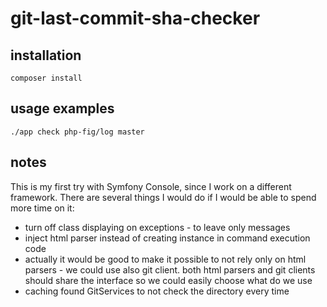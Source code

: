 # git-last-commit-sha-checker

## installation
```composer install```

## usage examples
```./app check php-fig/log master```

## notes
This is my first try with Symfony Console, since I work on a different framework. There are several things I would do if 
I would be able to spend more time on it:
* turn off class displaying on exceptions - to leave only messages
* inject html parser instead of creating instance in command execution code
* actually it would be good to make it possible to not rely only on html parsers - we could use also git client.
both html parsers and git clients should share the interface so we could easily choose what do we use
* caching found GitServices to not check the directory every time 

